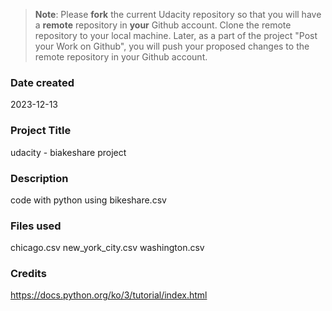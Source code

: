 > **Note**: Please **fork** the current Udacity repository so that you will have a **remote** repository in **your** Github account. Clone the remote repository to your local machine. Later, as a part of the project "Post your Work on Github", you will push your proposed changes to the remote repository in your Github account.

### Date created

2023-12-13

### Project Title

udacity - biakeshare project

### Description

code with python using bikeshare.csv

### Files used

chicago.csv
new_york_city.csv
washington.csv

### Credits

https://docs.python.org/ko/3/tutorial/index.html
